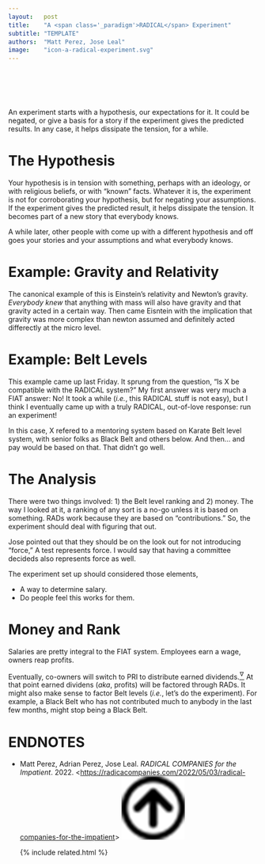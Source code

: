 ```yaml
---
layout:   post
title:    "A <span class='_paradigm'>RADICAL</span> Experiment"
subtitle: "TEMPLATE"
authors:  "Matt Perez, Jose Leal"
image:    "icon-a-radical-experiment.svg"
---
```


<div style="display:none;">
 <p>An experiment starts with a hypothesis, our expectations for it. It could be negated, or give a basis for a story if the experiment gives the predicted results. In any case, it helps dissipate the tension.</p>
</div>

<h1>&nbsp;</h1>
 <p>An experiment starts with a hypothesis, our expectations for it. It could be negated, or give a basis for a story if the experiment gives the predicted results. In any case, it helps dissipate the tension, for a while.</p>

<h1>The Hypothesis</h1>
 <p>Your hypothesis is in tension with something, perhaps with an ideology, or with religious beliefs, or with &ldquo;known&rdquo; facts. Whatever it is, the experiment is not for corroborating your hypothesis, but for negating your assumptions. If the experiment gives the predicted result, it helps dissipate the tension. It becomes part of a new story that <span class="_quotespan">everybody knows.</span></p>
 <p>A while later, other people with come up with a different hypothesis and off goes your stories and your assumptions and what <span class="_quotespan">everybody knows.</span></p>

<h1>Example: Gravity and Relativity</h1>
 <p>The canonical example of this is Einstein&rsquo;s relativity and Newton&rsquo;s gravity. <em>Everybody knew</em> that anything with mass will also have gravity and that gravity acted in a certain way. Then came Eisntein with the implication that gravity was more complex than newton assumed and definitely acted differectly at the micro level.</p>

<h1>Example: Belt Levels</h1>
 <p>This example came up last Friday. It sprung from the question, &ldquo;Is X be compatible with the <span class='_paradigm'>RADICAL</span> system?&rdquo; My first answer was very much a <span class='_paradigm'>FIAT</span> answer: <span class="_quotespan">No!</span> It took a while (<em>i.e.</em>, this <span class='_paradigm'>RADICAL</span> stuff is not easy), but I think I eventually came up with a truly <span class='_paradigm'>RADICAL</span>, out-of-love response: <span class="_quotespan">run an experiment!</span></p>
 <p>In this case, X refered to a mentoring system based on Karate Belt level system, with senior folks as Black Belt and others below. And then&hellip; <span class="_quotespan">and pay would be based on that.</span> That didn&rsquo;t go well.</p>

<h1>The Analysis</h1>
 <p>There were two things involved: 1) the Belt level ranking and 2) money. The way I looked at it, a ranking of any sort is a no-go unless it is based on something. <span class='_paradigm'>RAD</span>s work because they are based on &ldquo;contributions.&rdquo; So, the experiment should deal with figuring that out.</p>
 <p>Jose pointed out that they should be on the look out for not introducing &ldquo;force,&rdquo; <span class="_quotespan">A test represents force.</span> I would say that having a committee decideds also represents force as well.</p>
 <p>The experiment set up should considered those elements,</p>
  <ul>
   <li>A way to determine salary.</li>
   <li>Do people feel this works for them.</li>
  </ul>

<h1>Money and Rank</h1>
 <p>Salaries are pretty integral to the <span class="_paradigm">FIAT</span> system. Employees earn a wage, owners reap profits.</p>
 <p>Eventually, co-owners will switch to PRI to distribute earned dividends.<a href="#en01"><sup id="bm01">&hairsp;&nabla;&hairsp;</sup></a> At that point earned dividens (<em>aka</em>, profits) will be factored through <span class="_paradigm">RAD</span>s. It might also make sense to factor Belt levels (<em>i.e.</em>, let&rsquo;s do the experiment). For example, a Black Belt who has not contributed much to anybody in the last few months, might stop being a Black Belt.</p>
 <p>

<h1 class="_section">ENDNOTES</h1>
 <ul>
  <li id="en01">
   <p class="_list-item">
    Matt Perez, Adrian Perez, Jose Leal.
    <em><span class="_paradigm">RADICAL COMPANIES</span> for the Impatient</em>.
    2022.
    &lt;<a href="https://radicacompanies.com/2022/05/03/radical-companies-for-the-impatient" target="_blank">https://radicacompanies.com/2022/05/03/radical-companies-for-the-impatient</a>&gt;
    <a class="_uparrow" href="#bm01"><img src="/assets/img/arrow-up-icon.png"></a>
   </p>
  </li>

{% include related.html %}